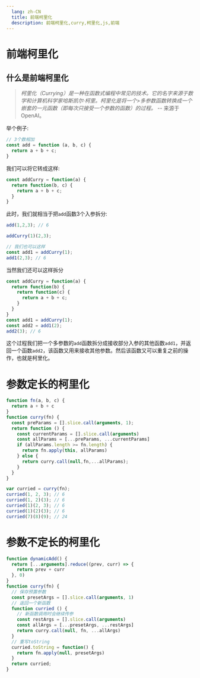```yaml
---
  lang: zh-CN
  title: 前端柯里化
  description: 前端柯里化,curry,柯里化,js,前端
---
```


# 前端柯里化

## 什么是前端柯里化
>*柯里化（Currying）是一种在函数式编程中常见的技术。它的名字来源于数学和计算机科学家哈斯凯尔·柯里。柯里化是将一个>多参数函数转换成一个嵌套的一元函数（即每次只接受一个参数的函数）的过程。* -- 来源于OpenAI。

举个例子:

```js
// 3个数相加
const add = function (a, b, c) {
  return a + b + c;
}
```

我们可以将它转成这样:

```js
const addCurry = function(a) {
  return function(b, c) {
    return a + b + c;
  }
}
```
此时，我们就相当于把`add`函数3个入参拆分: 

```js
add(1,2,3); // 6

addCurry(1)(2,3);

// 我们也可以这样
const add1 = addCurry(1);
add1(2,3); // 6
```

当然我们还可以这样拆分

```js
const addCurry = function(a) {
  return function(b) {
    return function(c) {
      return a + b + c;
    }
  }
}
const add1 = addCurry(1);
const add2 = add1(2);
add2(3); // 6

```

这个过程我们把一个多参数的`add`函数拆分成接收部分入参的其他函数`add1`，并返回一个函数`add2`，该函数又用来接收其他参数。然后该函数又可以重复之前的操作，也就是柯里化。


# 参数定长的柯里化
```js
function fn(a, b, c) {
  return a + b + c
}
function curry(fn) {
  const preParams = [].slice.call(arguments, 1);
  return function () {
    const currentParams = [].slice.call(arguments)
    const allParams = [...preParams, ...currentParams]
    if (allParams.length >= fn.length) {
      return fn.apply(this, allParams)
    } else {
      return curry.call(null,fn,...allParams);
    }
  }
}

var curried = curry(fn);
curried(1, 2, 3); // 6
curried(1, 2)(3); // 6
curried(1)(2, 3); // 6
curried(1)(2)(3); // 6
curried(7)(8)(9); // 24

```

# 参数不定长的柯里化

```js
function dynamicAdd() {
  return [...arguments].reduce((prev, curr) => {
    return prev + curr
  }, 0)
}
function curry(fn) {
  // 保存预置参数
  const presetArgs = [].slice.call(arguments, 1)
  // 返回一个新函数
  function curried () {
    // 新函数调用时会继续传参
    const restArgs = [].slice.call(arguments)
    const allArgs = [...presetArgs, ...restArgs]
    return curry.call(null, fn, ...allArgs)
  }
  // 重写toString
  curried.toString = function() {
    return fn.apply(null, presetArgs)
  }
  return curried;
}

```